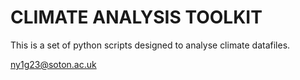# CLIMATE ANALYSIS TOOLKIT
This is a set of python scripts designed to analyse climate datafiles.

<ny1g23@soton.ac.uk>
